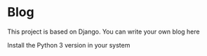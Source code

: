 # Blog
This project is based on Django. You can write your own blog here


Install the Python 3 version in your system
